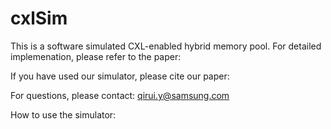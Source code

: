 # cxlSim
This is a software simulated CXL-enabled hybrid memory pool. For detailed implemenation, please refer to the paper: 


If you have used our simulator, please cite our paper:


For questions, please contact: qirui.y@samsung.com


How to use the simulator:

